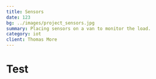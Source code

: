 ```yaml
---
title: Sensors
date: 123
bg: ../images/project_sensors.jpg
summary: Placing sensors on a van to monitor the load.
category: iot
client: Thomas More
---
```

# Test